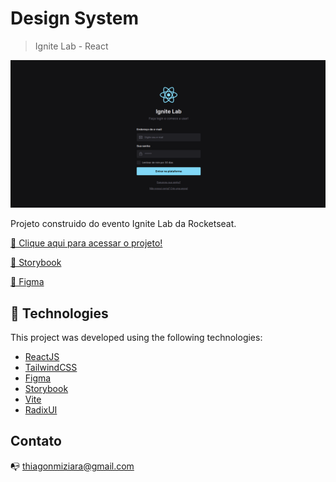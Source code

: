 # Design System

> Ignite Lab - React

![preview](.github/workflows/Preview.png)

Projeto construido do evento Ignite Lab da Rocketseat.

[🔗 Clique aqui para acessar o projeto!](https://designsystem-liart.vercel.app/)

[🔗 Storybook](https://thiagonmiziara.github.io/Ignite-Lab-Design-System/?path=/story/components-button--default)

[🔗 Figma](https://www.figma.com/file/2OcJaL0ooGywKrjFXqJVem/Ignite-Lab-Desing-System)


## 🧪 Technologies

This project was developed using the following technologies:

- [ReactJS](https://reactjs.org/)
- [TailwindCSS](https://tailwindcss.com/)
- [Figma](https://figma.com)
- [Storybook](https://storybook.js.org/)
- [Vite](https://vitejs.dev/)
- [RadixUI](https://www.radix-ui.com/)

## Contato

📭 thiagonmiziara@gmail.com
